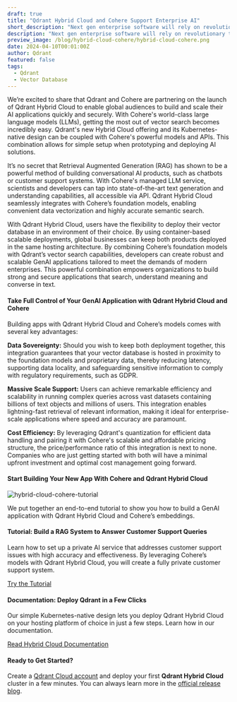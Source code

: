 ```yaml
---
draft: true
title: "Qdrant Hybrid Cloud and Cohere Support Enterprise AI"
short_description: "Next gen enterprise software will rely on revolutionary technologies by Qdrant Hybrid Cloud and Cohere." 
description: "Next gen enterprise software will rely on revolutionary technologies by Qdrant Hybrid Cloud and Cohere."
preview_image: /blog/hybrid-cloud-cohere/hybrid-cloud-cohere.png
date: 2024-04-10T00:01:00Z
author: Qdrant
featured: false
tags:
  - Qdrant
  - Vector Database
---
```


We’re excited to share that Qdrant and Cohere are partnering on the launch of Qdrant Hybrid Cloud to enable global audiences to build and scale their AI applications quickly and securely. With Cohere's world-class large language models (LLMs), getting the most out of vector search becomes incredibly easy. Qdrant's new Hybrid Cloud offering and its Kubernetes-native design can be coupled with Cohere's powerful models and APIs. This combination allows for simple setup when prototyping and deploying AI solutions.

It’s no secret that Retrieval Augmented Generation (RAG) has shown to be a powerful method of building conversational AI products, such as chatbots or customer support systems. With Cohere's managed LLM service, scientists and developers can tap into state-of-the-art text generation and understanding capabilities, all accessible via API. Qdrant Hybrid Cloud seamlessly integrates with Cohere’s foundation models, enabling convenient data vectorization and highly accurate semantic search.

With Qdrant Hybrid Cloud, users have the flexibility to deploy their vector database in an environment of their choice. By using container-based scalable deployments, global businesses can keep both products deployed in the same hosting architecture. By combining Cohere’s foundation models with Qdrant’s vector search capabilities, developers can create robust and scalable GenAI applications tailored to meet the demands of modern enterprises. This powerful combination empowers organizations to build strong and secure applications that search, understand meaning and converse in text.

#### Take Full Control of Your GenAI Application with Qdrant Hybrid Cloud and Cohere

Building apps with Qdrant Hybrid Cloud and Cohere’s models comes with several key advantages:

**Data Sovereignty:** Should you wish to keep both deployment together, this integration guarantees that your vector database is hosted in proximity to the foundation models and proprietary data, thereby reducing latency, supporting data locality, and safeguarding sensitive information to comply with regulatory requirements, such as GDPR.

**Massive Scale Support:** Users can achieve remarkable efficiency and scalability in running complex queries across vast datasets containing billions of text objects and millions of users. This integration enables lightning-fast retrieval of relevant information, making it ideal for enterprise-scale applications where speed and accuracy are paramount.

**Cost Efficiency:** By leveraging Qdrant's quantization for efficient data handling and pairing it with Cohere's scalable and affordable pricing structure, the price/performance ratio of this integration is next to none. Companies who are just getting started with both will have a minimal upfront investment and optimal cost management going forward.

#### Start Building Your New App With Cohere and Qdrant Hybrid Cloud

![hybrid-cloud-cohere-tutorial](/blog/hybrid-cloud-cohere/hybrid-cloud-cohere-tutorial.png)

We put together an end-to-end tutorial to show you how to build a GenAI application with Qdrant Hybrid Cloud and Cohere’s embeddings.

#### Tutorial: Build a RAG System to Answer Customer Support Queries

Learn how to set up a private AI service that addresses customer support issues with high accuracy and effectiveness. By leveraging Cohere’s models with Qdrant Hybrid Cloud, you will create a fully private customer support system.

[Try the Tutorial](/documentation/tutorials/rag-customer-support-cohere-airbyte-aws/)

#### Documentation: Deploy Qdrant in a Few Clicks

Our simple Kubernetes-native design lets you deploy Qdrant Hybrid Cloud on your hosting platform of choice in just a few steps. Learn how in our documentation.

[Read Hybrid Cloud Documentation](/documentation/hybrid-cloud/)

#### Ready to Get Started?

Create a [Qdrant Cloud account](https://cloud.qdrant.io/login) and deploy your first **Qdrant Hybrid Cloud** cluster in a few minutes. You can always learn more in the [official release blog](/blog/hybrid-cloud/). 